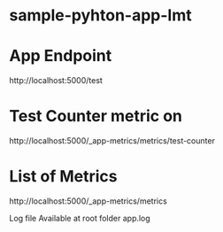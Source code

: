 # sample-pyhton-app-lmt

# App Endpoint
http://localhost:5000/test

# Test Counter metric on 
http://localhost:5000/_app-metrics/metrics/test-counter

# List of Metrics
http://localhost:5000/_app-metrics/metrics

Log file Available at root folder  app.log
